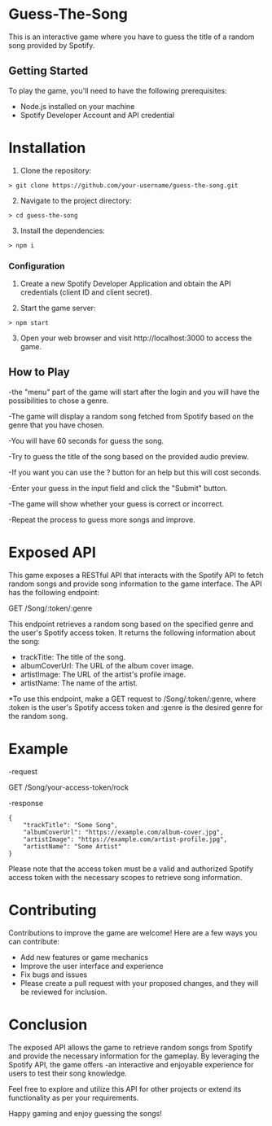 
# Guess-The-Song
This is an interactive game where you have to guess the title of a random song provided by Spotify.

## Getting Started
To play the game, you'll need to have the following prerequisites:

  * Node.js installed on your machine
  * Spotify Developer Account and API credential
  
  # Installation
1. Clone the repository:

```
> git clone https://github.com/your-username/guess-the-song.git
```
2. Navigate to the project directory:
 
```
> cd guess-the-song
```

3. Install the dependencies:

```
> npm i
```

### Configuration
1. Create a new Spotify Developer Application and obtain the API credentials (client ID and client secret).


2. Start the game server:

```
> npm start 
```
3. Open your web browser and visit http://localhost:3000 to access the game.

## How to Play

-the "menu" part of the game will start after the login and you will have the possibilities to chose a genre.

-The game will display a random song fetched from Spotify based on the genre that you have chosen.

-You will have 60 seconds for guess the song.

-Try to guess the title of the song based on the provided audio preview.

-If you want you can use the ? button for an help but this will cost seconds.

-Enter your guess in the input field and click the "Submit" button.

-The game will show whether your guess is correct or incorrect.

-Repeat the process to guess more songs and improve.


# Exposed API
This game exposes a RESTful API that interacts with the Spotify API to fetch random songs and provide song information to the game interface. The API has the following endpoint:

GET /Song/:token/:genre

This endpoint retrieves a random song based on the specified genre and the user's Spotify access token. It returns the following information about the song:

* trackTitle: The title of the song.
*  albumCoverUrl: The URL of the album cover image.
* artistImage: The URL of the artist's profile image.
* artistName: The name of the artist.


*To use this endpoint, make a GET request to /Song/:token/:genre, where :token is the user's Spotify access token and :genre is the desired genre for the random song.

# Example
-request
   
   GET /Song/your-access-token/rock

-response 


```
{
    "trackTitle": "Some Song",
    "albumCoverUrl": "https://example.com/album-cover.jpg",
    "artistImage": "https://example.com/artist-profile.jpg",
    "artistName": "Some Artist"
}
```
Please note that the access token must be a valid and authorized Spotify access token with the necessary scopes to retrieve song information.

# Contributing

Contributions to improve the game are welcome! Here are a few ways you can contribute:

* Add new features or game mechanics
* Improve the user interface and experience
* Fix bugs and issues
* Please create a pull request with your proposed changes, and they will be reviewed for inclusion.

# Conclusion

The exposed API allows the game to retrieve random songs from Spotify and provide the necessary information for the gameplay. By leveraging the Spotify API, the game offers -an interactive and enjoyable experience for users to test their song knowledge.

Feel free to explore and utilize this API for other projects or extend its functionality as per your requirements.

Happy gaming and enjoy guessing the songs!

